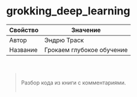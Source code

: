 # grokking_deep_learning

Свойство | Значение
-|-
Автор | Эндрю Траск
Название | Грокаем глубокое обучение

<br>

><br>
>Разбор кода из книги с комментариями.
><br><br>